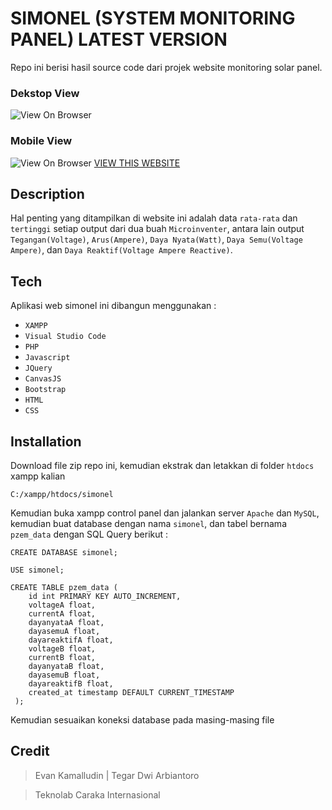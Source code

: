 # SIMONEL (SYSTEM MONITORING PANEL) LATEST VERSION

Repo ini berisi hasil source code dari projek website monitoring solar panel.

### Dekstop View
![View On Browser](https://i.postimg.cc/HWNMZ0w2/simonel-dash.png)

### Mobile View
![View On Browser](https://i.postimg.cc/151KmBMM/20230415-135720-COLLAGE.jpg)
[VIEW THIS WEBSITE](https://elgaarisprastyo.com)


## Description

Hal penting yang ditampilkan di website ini adalah data `rata-rata` dan `tertinggi` setiap output dari dua buah `Microinventer`, antara lain output `Tegangan(Voltage)`, `Arus(Ampere)`, `Daya Nyata(Watt)`, `Daya Semu(Voltage Ampere)`, dan `Daya Reaktif(Voltage Ampere Reactive)`.


## Tech

Aplikasi web simonel ini dibangun menggunakan :
- `XAMPP`
- `Visual Studio Code`
- `PHP`
- `Javascript`
- `JQuery`
- `CanvasJS`
- `Bootstrap`
- `HTML`
- `CSS`


## Installation

Download file zip repo ini, kemudian ekstrak dan letakkan di folder `htdocs` xampp kalian

```
C:/xampp/htdocs/simonel
```

Kemudian buka xampp control panel dan jalankan server `Apache` dan `MySQL`, kemudian buat database dengan nama `simonel`, dan tabel bernama `pzem_data` dengan SQL Query berikut :

```
CREATE DATABASE simonel;
```
```
USE simonel;
```
```
CREATE TABLE pzem_data (
    id int PRIMARY KEY AUTO_INCREMENT,
    voltageA float,
    currentA float,
    dayanyataA float,
    dayasemuA float,
    dayareaktifA float,
    voltageB float,
    currentB float,
    dayanyataB float,
    dayasemuB float,
    dayareaktifB float,
    created_at timestamp DEFAULT CURRENT_TIMESTAMP
 );
```

Kemudian sesuaikan koneksi database pada masing-masing file




## Credit

> Evan Kamalludin | Tegar Dwi Arbiantoro

> Teknolab Caraka Internasional
